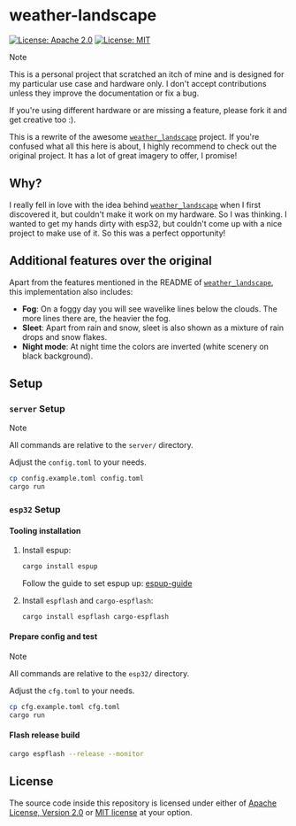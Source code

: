 # weather-landscape

[![License: Apache 2.0](https://img.shields.io/badge/License-Apache_2.0-blue.svg)](https://opensource.org/licenses/Apache-2.0)
[![License: MIT](https://img.shields.io/badge/License-MIT-yellow.svg)](https://opensource.org/licenses/MIT)

> [!NOTE]
> This is a personal project that scratched an itch of mine and is designed for
> my particular use case and hardware only. I don't accept contributions unless
> they improve the documentation or fix a bug.
>
> If you're using different hardware or are missing a feature, please fork it
> and get creative too :).

This is a rewrite of the awesome [`weather_landscape`][weather_landscape]
project. If you're confused what all this here is about, I highly recommend to
check out the original project. It has a lot of great imagery to offer, I
promise!

## Why?

I really fell in love with the idea behind
[`weather_landscape`][weather_landscape] when I first discovered it, but
couldn't make it work on my hardware. So I was thinking. I wanted to get my
hands dirty with esp32, but couldn't come up with a nice project to make use of
it. So this was a perfect opportunity!

## Additional features over the original

Apart from the features mentioned in the README of
[`weather_landscape`][weather_landscape], this implementation also includes:

- **Fog**: On a foggy day you will see wavelike lines below the clouds. The
  more lines there are, the heavier the fog.
- **Sleet**: Apart from rain and snow, sleet is also shown as a mixture of rain
  drops and snow flakes.
- **Night mode**: At night time the colors are inverted (white scenery on black
  background).

## Setup

### `server` Setup

> [!NOTE]
> All commands are relative to the `server/` directory.
>
> Adjust the `config.toml` to your needs.

```sh
cp config.example.toml config.toml
cargo run
```

### `esp32` Setup

#### Tooling installation

1. Install espup:

   ```sh
   cargo install espup
   ```

   Follow the guide to set espup up:
   [espup-guide](https://docs.esp-rs.org/book/installation/riscv-and-xtensa.html)

2. Install `espflash` and `cargo-espflash`:

   ```sh
   cargo install espflash cargo-espflash
   ```

#### Prepare config and test

> [!NOTE]
> All commands are relative to the `esp32/` directory.
>
> Adjust the `cfg.toml` to your needs.

```sh
cp cfg.example.toml cfg.toml
cargo run
```

#### Flash release build

```sh
cargo espflash --release --monitor
```

## License

The source code inside this repository is licensed under either of
[Apache License, Version 2.0](https://github.com/martinohmann/weather-landscape/blob/main/LICENSE-APACHE)
or [MIT license](https://github.com/martinohmann/weather-landscape/blob/main/LICENSE-MIT)
at your option.

[weather_landscape]: https://github.com/lds133/weather_landscape/
